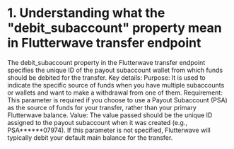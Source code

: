 # 1. Understanding what the "debit_subaccount" property mean in Flutterwave transfer endpoint
The debit_subaccount property in the Flutterwave transfer endpoint specifies the unique ID of the payout subaccount wallet from which funds should be debited for the transfer. 
Key details:
    Purpose: It is used to indicate the specific source of funds when you have multiple subaccounts or wallets and want to make a withdrawal from one of them.
    Requirement: This parameter is required if you choose to use a Payout Subaccount (PSA) as the source of funds for your transfer, rather than your primary Flutterwave balance.
    Value: The value passed should be the unique ID assigned to the payout subaccount when it was created (e.g., PSA******07974).
If this parameter is not specified, Flutterwave will typically debit your default main balance for the transfer. 